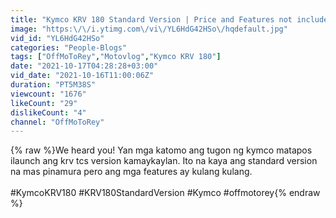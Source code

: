 ```yaml
---
title: "Kymco KRV 180 Standard Version | Price and Features not included"
image: "https:\/\/i.ytimg.com\/vi\/YL6HdG42HSo\/hqdefault.jpg"
vid_id: "YL6HdG42HSo"
categories: "People-Blogs"
tags: ["OffMoToRey","Motovlog","Kymco KRV 180"]
date: "2021-10-17T04:28:28+03:00"
vid_date: "2021-10-16T11:00:06Z"
duration: "PT5M38S"
viewcount: "1676"
likeCount: "29"
dislikeCount: "4"
channel: "OffMoToRey"
---
```

{% raw %}We heard you! Yan mga katomo ang tugon ng kymco matapos ilaunch ang krv tcs version kamaykaylan. Ito na kaya ang standard version na mas pinamura pero ang mga features ay kulang kulang.<br /><br />#KymcoKRV180 #KRV180StandardVersion #Kymco #offmotorey{% endraw %}
